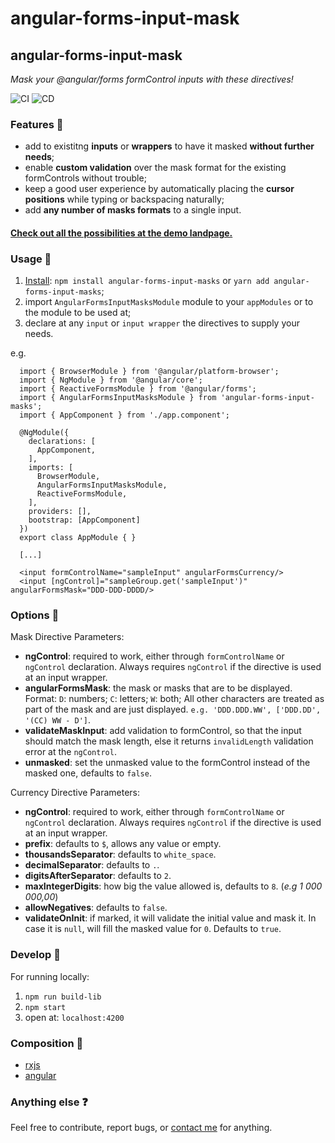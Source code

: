 # angular-forms-input-mask


## angular-forms-input-mask
*Mask your @angular/forms formControl inputs with these directives!*

![CI](https://github.com/kousenlsn/angular-forms-input-mask/workflows/CI/badge.svg?branch=master&event=push)
![CD](https://github.com/kousenlsn/angular-forms-input-mask/workflows/CD/badge.svg)

### Features :mag_right:

- add to existitng **inputs** or **wrappers** to have it masked **without further needs**;
- enable **custom validation** over the mask format for the existing formControls without trouble;
- keep a good user experience by automatically placing the **cursor positions** while typing or backspacing naturally;
- add **any number of masks formats** to a single input.

#### [Check out all the possibilities at the demo landpage.](https://kousenlsn.github.io/angular-forms-input-mask/)

### Usage :electric_plug:

1. [Install](https://www.npmjs.com/package/angular-forms-input-masks): ``npm install angular-forms-input-masks`` or ``yarn add angular-forms-input-masks``;
2. import ``AngularFormsInputMasksModule`` module to your ``appModules`` or to the module to be used at;
3. declare at any ``input`` or ``input wrapper`` the directives to supply your needs.

e.g.

      import { BrowserModule } from '@angular/platform-browser';
      import { NgModule } from '@angular/core';
      import { ReactiveFormsModule } from '@angular/forms';
      import { AngularFormsInputMasksModule } from 'angular-forms-input-masks';
      import { AppComponent } from './app.component';

      @NgModule({
        declarations: [
          AppComponent,
        ],
        imports: [
          BrowserModule,
          AngularFormsInputMasksModule,
          ReactiveFormsModule,
        ],
        providers: [],
        bootstrap: [AppComponent]
      })
      export class AppModule { }

      [...]

      <input formControlName="sampleInput" angularFormsCurrency/>
      <input [ngControl]="sampleGroup.get('sampleInput')" angularFormsMask="DDD-DDD-DDDD/>

### Options :green_book:

Mask Directive Parameters:

- **ngControl**: required to work, either through ``formControlName`` or ``ngControl`` declaration. Always requires ``ngControl`` if the directive is used at an input wrapper.
- **angularFormsMask**: the mask or masks that are to be displayed. Format: ```D```: numbers; ```C```: letters; ```W```: both; All other characters are treated as part of the mask and are just displayed. ```e.g. 'DDD.DDD.WW', ['DDD.DD', '(CC) WW - D']```.
- **validateMaskInput**: add validation to formControl, so that the input should match the mask length, else it returns ``invalidLength`` validation error at the ``ngControl``.
- **unmasked**: set the unmasked value to the formControl instead of the masked one, defaults to ``false``.

Currency Directive Parameters:

- **ngControl**: required to work, either through ``formControlName`` or ``ngControl`` declaration. Always requires ``ngControl`` if the directive is used at an input wrapper.
- **prefix**: defaults to ``$``, allows any value or empty.
- **thousandsSeparator**: defaults to ``white_space``.
- **decimalSeparator**: defaults to ``.``.
- **digitsAfterSeparator**: defaults to ``2``.
- **maxIntegerDigits**: how big the value allowed is, defaults to ``8``. (*e.g 1 000 000,00*)
- **allowNegatives**: defaults to ``false``.
- **validateOnInit**: if marked, it will validate the initial value and mask it. In case it is ``null``, will fill the masked value for ``0``. Defaults to ``true``.


### Develop :construction_worker:

For running locally:

1. ``npm run build-lib``
2. ``npm start``
3. open at: ``localhost:4200``

### Composition :hammer:

- [rxjs](https://rxjs-dev.firebaseapp.com/) <br/>
- [angular](https://angular.io/) <br/>

### Anything else :question:

Feel free to contribute, report bugs, or [contact me](https://github.com/kousenlsn) for anything.
